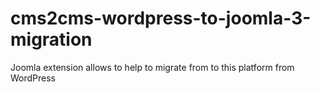 cms2cms-wordpress-to-joomla-3-migration
=======================================

Joomla extension allows to help to migrate from to this platform from WordPress 
